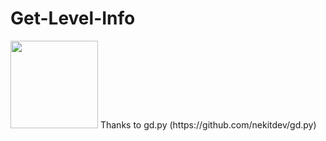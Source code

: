 # Get-Level-Info
<img src="https://user-images.githubusercontent.com/92527725/151801424-98a7037c-b61d-4f4a-a625-e75ba9ad0da2.png" width="140">
Thanks to gd.py (https://github.com/nekitdev/gd.py)
